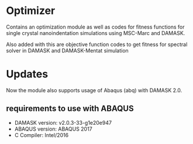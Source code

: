 # Optimizer
Contains an optimization module as well as codes for fitness functions for single crystal nanoindentation simulations using MSC-Marc and DAMASK.

Also added with this are objective function codes to get fitness for spectral solver in DAMASK and DAMASK-Mentat simulation

# Updates
Now the module also supports usage of Abaqus (abq) with DAMASK 2.0. 

## requirements to use with ABAQUS
* DAMASK version: v2.0.3-33-g1e20e947
* ABAQUS version: ABAQUS 2017
* C Compiler: Intel/2016